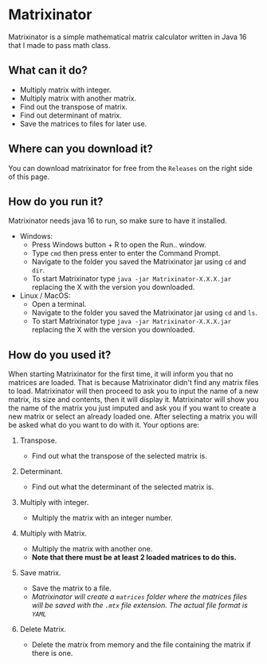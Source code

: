 # Matrixinator

Matrixinator is a simple mathematical matrix calculator written in Java 16 that I made to pass math class.

## What can it do?

- Multiply matrix with integer.
- Multiply matrix with another matrix.
- Find out the transpose of matrix.
- Find out determinant of matrix.
- Save the matrices to files for later use.

## Where can you download it?

You can download matrixinator for free from the `Releases` on the right side of this page.

## How do you run it?

Matrixinator needs java 16 to run, so make sure to have it installed.
- Windows: 
	- Press Windows button + R to open the Run.. window.
	- Type `cmd` then press enter to enter the Command Prompt.
	- Navigate to the folder you saved the Matrixinator jar using `cd` and `dir`.
	- To start Matrixinator type `java -jar Matrixinator-X.X.X.jar` replacing the X with the version you downloaded.
- Linux / MacOS:
	- Open a terminal.
	- Navigate to the folder you saved the Matrixinator jar using `cd` and `ls`.
	- To start Matrixinator type `java -jar Matrixinator-X.X.X.jar` replacing the X with the version you downloaded.

## How do you used it?

When starting Matrixinator for the first time, it will inform you that no matrices are loaded.
That is because Matrixinator didn't find any matrix files to load.
Matrixinator will then proceed to ask you to input the name of a new matrix, its size and contents, then it will  display it.
Matrixinator will show you the name of the matrix you just imputed and ask you if you want to create a new matrix or select an already loaded one.
After selecting a matrix you will be asked what do you want to do with it. Your options are:

1. Transpose.
	- Find out what the transpose of the selected matrix is.
2. Determinant.
	- Find out what the determinant of the selected matrix is.
3. Multiply with integer.
	- Multiply the matrix with an integer number.
4. Multiply with Matrix.
	- Multiply the matrix with another one. 
	- **Note that there must be at least 2 loaded matrices to do this.**

5. Save matrix.
	- Save the matrix to a file.
	- *Matrixinator will create a `matrices` folder where the matrices files will be saved with the `.mtx` file extension. The actual file format is `YAML`*
6. Delete Matrix.
	- Delete the matrix from memory and the file containing the matrix if there is one.
